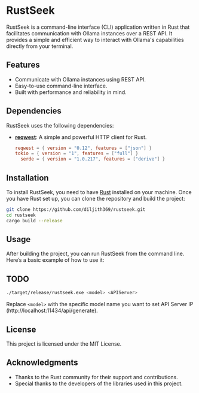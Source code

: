 # RustSeek

RustSeek is a command-line interface (CLI) application written in Rust that facilitates communication with Ollama instances over a REST API. It provides a simple and efficient way to interact with Ollama's capabilities directly from your terminal.

## Features

- Communicate with Ollama instances using REST API.
- Easy-to-use command-line interface.
- Built with performance and reliability in mind.

## Dependencies

RustSeek uses the following dependencies:

- **[reqwest](https://crates.io/crates/reqwest)**: A simple and powerful HTTP client for Rust.
  ```toml
  reqwest = { version = "0.12", features = ["json"] }
  tokio = { version = "1", features = ["full"] }
    serde = { version = "1.0.217", features = ["derive"] }
  ```
## Installation

To install RustSeek, you need to have [Rust](https://www.rustup.rs) installed on your machine. Once you have Rust set up, you can clone the repository and build the project:

```bash
git clone https://github.com/diljith369/rustseek.git
cd rustseek
cargo build --release
```

## Usage

After building the project, you can run RustSeek from the command line. Here’s a basic example of how to use it:

## TODO
```bash
./target/release/rustseek.exe <model> <APIServer>
```

Replace `<model>` with the specific model name you want to set API Server IP (http://localhost:11434/api/generate).


## License

This project is licensed under the MIT License.

## Acknowledgments

- Thanks to the Rust community for their support and contributions.
- Special thanks to the developers of the libraries used in this project.

```
